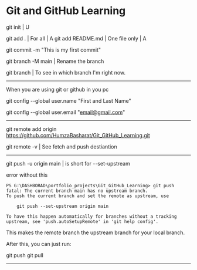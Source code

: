 # Git and GitHub Learning

git init  | U

git add . | For all | A
git add README.md | One file only | A


git commit -m "This is my first commit"

git branch -M main | Rename the branch

git branch | To see in which branch I'm right now.

____ 
When you are using git or github in you pc

git config --global user.name "First and Last Name"

git config --global user.email "email@gmail.com"
___

git remote add origin https://github.com/HumzaBasharat/Git_GitHub_Learning.git

git remote -v | See fetch and push destiantion 

____

git push -u origin main | is short for --set-upstream

error without this

    PS G:\DASHBORAD\portfolio_projects\Git_GitHub_Learning> git push            
    fatal: The current branch main has no upstream branch.
    To push the current branch and set the remote as upstream, use

        git push --set-upstream origin main

    To have this happen automatically for branches without a tracking
    upstream, see 'push.autoSetupRemote' in 'git help config'.

This makes the remote branch the upstream branch for your local branch.

After this, you can just run:

git push
git pull  
____